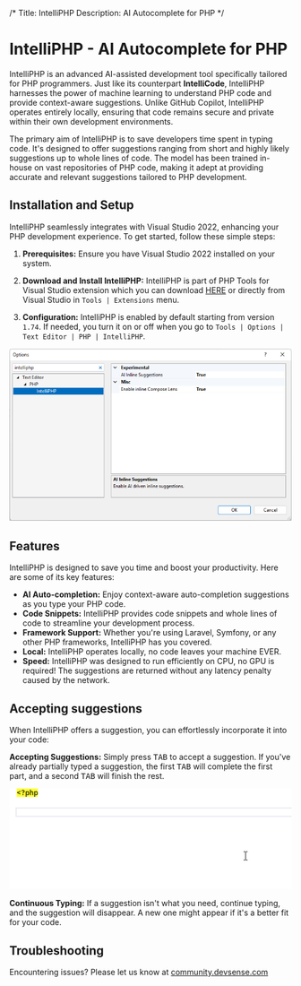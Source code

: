 /*
Title: IntelliPHP
Description: AI Autocomplete for PHP
*/

# IntelliPHP - AI Autocomplete for PHP

IntelliPHP is an advanced AI-assisted development tool specifically tailored for PHP programmers. Just like its counterpart **IntelliCode**, IntelliPHP harnesses the power of machine learning to understand PHP code and provide context-aware suggestions. Unlike GitHub Copilot, IntelliPHP operates entirely locally, ensuring that code remains secure and private within their own development environments.

The primary aim of IntelliPHP is to save developers time spent in typing code. It's designed to offer suggestions ranging from short and highly likely suggestions up to whole lines of code. The model has been trained in-house on vast repositories of PHP code, making it adept at providing accurate and relevant suggestions tailored to PHP development.

## Installation and Setup

IntelliPHP seamlessly integrates with Visual Studio 2022, enhancing your PHP development experience. To get started, follow these simple steps:

1. **Prerequisites:** Ensure you have Visual Studio 2022 installed on your system.

2. **Download and Install IntelliPHP:** IntelliPHP is part of PHP Tools for Visual Studio extension which you can download [HERE](https://www.devsense.com/download) or directly from Visual Studio in `Tools | Extensions` menu.

3. **Configuration:** IntelliPHP is enabled by default starting from version `1.74`. If needed, you turn it on or off when you go to `Tools | Options | Text Editor | PHP | IntelliPHP`.

![Enable IntelliPHP in Visual Studio Options](imgs/intelliphp-options.png)

## Features

IntelliPHP is designed to save you time and boost your productivity. Here are some of its key features:

- **AI Auto-completion:** Enjoy context-aware auto-completion suggestions as you type your PHP code.
- **Code Snippets:** IntelliPHP provides code snippets and whole lines of code to streamline your development process.
- **Framework Support:** Whether you're using Laravel, Symfony, or any other PHP frameworks, IntelliPHP has you covered.
- **Local:** IntelliPHP operates locally, no code leaves your machine EVER.
- **Speed:** IntelliPHP was designed to run efficiently on CPU, no GPU is required! The suggestions are returned without any latency penalty caused by the network.

## Accepting suggestions

When IntelliPHP offers a suggestion, you can effortlessly incorporate it into your code:

**Accepting Suggestions:** Simply press <kbd>TAB</kbd> to accept a suggestion. If you've already partially typed a suggestion, the first <kbd>TAB</kbd> will complete the first part, and a second <kbd>TAB</kbd> will finish the rest.

![Alt text](imgs/intelliphp-sample.gif)

**Continuous Typing:** If a suggestion isn't what you need, continue typing, and the suggestion will disappear. A new one might appear if it's a better fit for your code.

## Troubleshooting

Encountering issues? Please let us know at [community.devsense.com](https://community.devsense.com)
